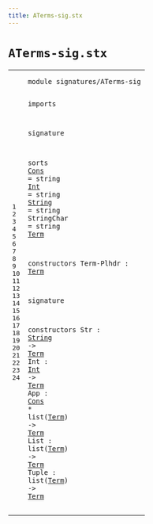 ```yaml
---
title: ATerms-sig.stx
---
```


# `ATerms-sig.stx`



[pdmosses/metaborg-tiger/org.metaborg.lang.tiger.statix/src-gen/statix/signatures/ATerms-sig.stx]: https://github.com/pdmosses/metaborg-tiger/blob/master/org.metaborg.lang.tiger.statix/src-gen/statix/signatures/ATerms-sig.stx "The source file on GitHub"

<div class="stx"><table class="highlighttable"><tbody><tr><td class="linenos"><div class="linenodiv"><pre><span></span>1
2
3
4
5
6
7
8
9
10
11
12
13
14
15
16
17
18
19
20
21
22
23
24
</pre></div></td>
<td class="code"><pre><code><span class="keyword">module</span> <span id="signatures/ATerms-sig_7_28" title="Not referenced locally, nor via imports">signatures/ATerms-sig</span>

<span class="keyword">imports</span>

<span class="keyword">signature</span>

  <span class="keyword">sorts</span>
    <a href="#Cons_268_272" id="Cons_62_66" title="Referenced at line 22">Cons</a> = <span class="keyword">string</span>
    <a href="#Int_246_249" id="Int_80_83" title="Referenced at line 21">Int</a> = <span class="keyword">string</span>
    <a href="#String_221_227" id="String_97_103" title="Referenced at line 20">String</a> = <span class="keyword">string</span>
    <span id="StringChar_117_127" title="Not referenced locally, nor via imports">StringChar</span> = <span class="keyword">string</span>
    <a href="#Term_179_183" id="Term_141_145" title="Referenced at line 15, 20, 21, 22, 22, 23, 23, 24, 24">Term</a>

  <span class="keyword">constructors</span>
    Term-Plhdr : <a href="#Term_141_145" id="Term_179_183" title="Defined at line 12">Term</a>

<span class="keyword">signature</span>

  <span class="keyword">constructors</span>
    Str : <a href="#String_97_103" id="String_221_227" title="Defined at line 10">String</a> -&gt; <a href="#Term_141_145" id="Term_231_235" title="Defined at line 12">Term</a>
    Int : <a href="#Int_80_83" id="Int_246_249" title="Defined at line 9">Int</a> -&gt; <a href="#Term_141_145" id="Term_253_257" title="Defined at line 12">Term</a>
    App : <a href="#Cons_62_66" id="Cons_268_272" title="Defined at line 8">Cons</a> * <span class="keyword">list</span>(<a href="#Term_141_145" id="Term_280_284" title="Defined at line 12">Term</a>) -&gt; <a href="#Term_141_145" id="Term_289_293" title="Defined at line 12">Term</a>
    List : <span class="keyword">list</span>(<a href="#Term_141_145" id="Term_310_314" title="Defined at line 12">Term</a>) -&gt; <a href="#Term_141_145" id="Term_319_323" title="Defined at line 12">Term</a>
    Tuple : <span class="keyword">list</span>(<a href="#Term_141_145" id="Term_341_345" title="Defined at line 12">Term</a>) -&gt; <a href="#Term_141_145" id="Term_350_354" title="Defined at line 12">Term</a>
</code></pre></td></tr></tbody></table></div>
